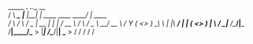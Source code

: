   _____        ___.   .__.__                          __          
  /     \   ____\_ |__ |__|  |   ____     ____   _____/  |_  ____  
 /  \ /  \ /  _ \| __ \|  |  | _/ __ \   /    \ /  _ \   __\/ __ \ 
/    Y    (  <_> ) \_\ \  |  |_\  ___/  |   |  (  <_> )  | \  ___/ 
\____|__  /\____/|___  /__|____/\___  > |___|  /\____/|__|  \___  >
        \/           \/             \/       \/                 \/ 

